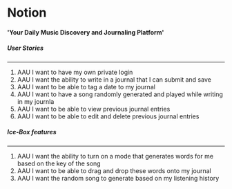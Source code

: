 # Notion 

#### 'Your Daily Music Discovery and Journaling Platform' 

##### User Stories
___
1. AAU I want to have my own private login 
2. AAU I want the ability to write in a journal that I can submit and save 
3. AAU I want to be able to tag a date to my journal 
4. AAU I want to have a song randomly generated and played while writing in my journla 
5. AAU I want to be able to view previous journal entries
6. AAU I want to be able to edit and delete previous journal entries 


##### Ice-Box features 
___
1. AAU I want the ability to turn on a mode that generates words for me based on the key of the song 
2. AAU I want to be able to drag and drop these words onto my journal 
3. AAU I want the random song to generate based on my listening history
